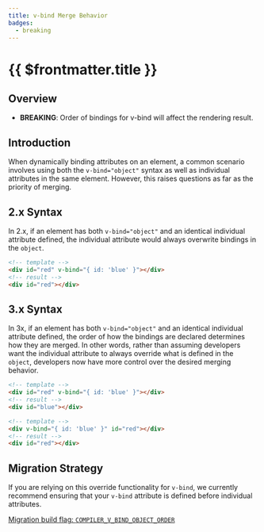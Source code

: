 ```yaml
---
title: v-bind Merge Behavior
badges:
  - breaking
---
```


# {{ $frontmatter.title }} <MigrationBadges :badges="$frontmatter.badges" />

## Overview

- **BREAKING**: Order of bindings for v-bind will affect the rendering result.

## Introduction

When dynamically binding attributes on an element, a common scenario involves using both the `v-bind="object"` syntax as well as individual attributes in the same element. However, this raises questions as far as the priority of merging.

## 2.x Syntax

In 2.x, if an element has both `v-bind="object"` and an identical individual attribute defined, the individual attribute would always overwrite bindings in the `object`.

```html
<!-- template -->
<div id="red" v-bind="{ id: 'blue' }"></div>
<!-- result -->
<div id="red"></div>
```

## 3.x Syntax

In 3x, if an element has both `v-bind="object"` and an identical individual attribute defined, the order of how the bindings are declared determines how they are merged. In other words, rather than assuming developers want the individual attribute to always override what is defined in the `object`, developers now have more control over the desired merging behavior.

```html
<!-- template -->
<div id="red" v-bind="{ id: 'blue' }"></div>
<!-- result -->
<div id="blue"></div>

<!-- template -->
<div v-bind="{ id: 'blue' }" id="red"></div>
<!-- result -->
<div id="red"></div>
```

## Migration Strategy

If you are relying on this override functionality for `v-bind`, we currently recommend ensuring that your `v-bind` attribute is defined before individual attributes.

[Migration build flag: `COMPILER_V_BIND_OBJECT_ORDER`](migration-build.html#compat-configuration)
